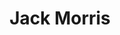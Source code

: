 ---
layout: page
title: Jack Morris
description: Unsupervised Learning, Transformers, Dynamical Systems
img: assets/img/jmorris.jpg
importance: 1
category: Undergraduate
---